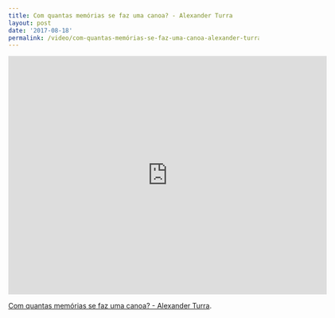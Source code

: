 ```yaml
---
title: Com quantas memórias se faz uma canoa? - Alexander Turra
layout: post
date: '2017-08-18'
permalink: /video/com-quantas-memórias-se-faz-uma-canoa-alexander-turra/
---
```


<div class="ratio ratio-16x9"><iframe allowfullscreen="" class="youtube-field-player" frameborder="0" height="480" id="youtube-field-player" src="https://www.youtube.com/embed/etmUV-5Z9TU?wmode=opaque" title="Com quantas memórias se faz uma canoa? - Alexander Turra" width="640"></iframe></div>

[Com quantas memórias se faz uma canoa? - Alexander Turra](https://www.youtube.com/watch?v=etmUV-5Z9TU).
